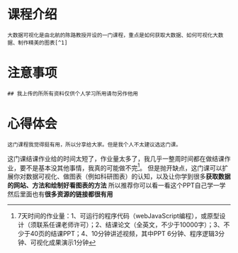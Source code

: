 # 课程介绍
	大数据可视化是由北航的陈路教授开设的一门课程，重点是如何获取大数据、如何可视化大数据、制作精美的图表[^1]
# 注意事项
	## 我上传的所所有资料仅供个人学习所用请勿另作他用
# 心得体会
	这门课程我觉得挺有用，所以分享给大家。但是我个人不太建议选这门课。
这门课结课作业给的时间太短了，作业量太多了，我几乎一整周时间都在做结课作业，要不是基本没其他事情，我真的可能做不完[^2]。
但是抛开缺点，这门课可以扩展你对数据可视化、做图表（例如科研图表）的认知，以及让你学到很多**获取数据的网站、方法和绘制好看图表的方法**
所以推荐你可以看一看这个PPT自己学一学然后里面也有**很多资源的链接都很有用**

[^1]:科研人必备哈哈哈
[^2]:   7天时间的作业量：1、可运行的程序代码（webJavaScript编程），或原型设计（须联系任课老师许可）；2、结课论文（全英文，不少于10000字）；3、不少于40页的结课PPT；4、10分钟讲述视频，其中PPT 6分钟、程序逻辑3分钟、可视化成果演示1分钟
